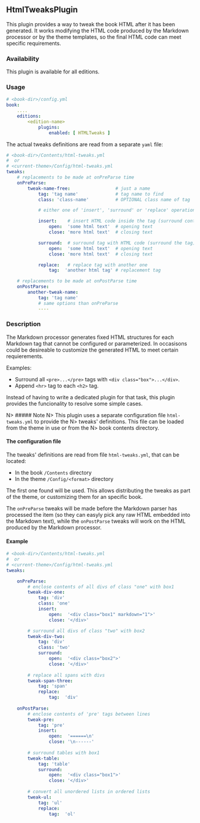 ## HtmlTweaksPlugin

This plugin provides a way to tweak the book HTML after it has been generated.
It works modifying the HTML code produced by the Markdown processor or by the 
theme templates, so the final HTML code can meet specific requirements.

### Availability

This plugin is available for all editions.

### Usage

~~~.yaml
# <book-dir>/config.yml 
book:
    ....
    editions:
        <edition-name>
            plugins:
                enabled: [ HTMLTweaks ]
~~~ 

The actual tweaks definitions are read from a separate `yaml` file:

~~~.yaml
# <book-dir>/Contents/html-tweaks.yml
#  or
# <current-theme>/Config/html-tweaks.yml
tweaks:
    # replacements to be made at onPreParse time
    onPreParse:        
        tweak-name-free:                 # just a name
            tag: 'tag name'              # tag name to find
            class: 'class-name'          # OPTIONAL class name of tag

            # either one of 'insert', 'surround' or 'replace' operations

            insert:    # insert HTML code inside the tag (surround content)
                open:  'some html text'  # opening text
                close: 'more html text'  # closing text

            surround:  # surround tag with HTML code (surround the tag)
                open:  'some html text'  # opening text
                close: 'more html text'  # closing text

            replace:   # replace tag with another one
                tag:  'another html tag' # replacement tag

    # replacements to be made at onPostParse time
    onPostParse:        
        another-tweak-name:
            tag: 'tag name'
            # same options than onPreParse
            ----
~~~ 

### Description

The Markdown processor generates fixed HTML structures for each Markdown tag 
that cannot be configured or parameterized. In occasisons could be desireable 
to customize the generated HTML to meet certain requierements.

Examples:

- Surround all `<pre>...</pre>` tags with `<div class="box">...</div>`.
- Append `<hr>` tag to each `<h2>` tag.

Instead of having to write a dedicated plugin for that task, this plugin provides
the funcionality to resolve some simple cases.

N> ##### Note
N> This plugin uses a separate configuration file `html-tweaks.yml` to provide the 
N> tweaks' definitions. This file can be loaded from the theme in use or from the 
N> book contents directory.   

#### The configuration file

The tweaks' definitions are read from file `html-tweaks.yml`, that can be located:

- In the book `/Contents` directory
- In the theme `/Config/<format>` directory
 
The first one found will be used. This allows distributing the tweaks as part of the
theme, or customizing them for an specific book.
 
The `onPreParse` tweaks will be made before the Markdown parser has processed the item
(so they can easyly pick any raw HTML embedded into the Markdown text), while the `onPostParse`
tweaks will work on the HTML produced by the Markdown processor.

#### Example

~~~.yaml
# <book-dir>/Contents/html-tweaks.yml
#  or
# <current-theme>/Config/html-tweaks.yml
tweaks:

    onPreParse:
        # enclose contents of all divs of class "one" with box1
        tweak-div-one:                                 
            tag: 'div'
            class: 'one'   
            insert:
                open:  '<div class="box1" markdown="1">'
                close: '</div>'

        # surround all divs of class "two" with box2
        tweak-div-two:                                 
            tag: 'div'
            class: 'two'   
            surround: 
                open:  '<div class="box2">'
                close: '</div>'
                
        # replace all spans with divs
        tweak-span-three: 
            tag: 'span'
            replace: 
                tag:  'div'                  
                    
    onPostParse:
        # enclose contents of 'pre' tags between lines
        tweak-pre:                                 
            tag: 'pre'   
            insert:
                open:  '======\n'
                close: '\n------'
        
        # surround tables with box1
        tweak-table:
            tag: 'table'
            surround: 
                open:  '<div class="box1">'
                close: '</div>'
                
        # convert all unordered lists in ordered lists
        tweak-ul:
            tag: 'ul'
            replace: 
                tag:  'ol'                
~~~
